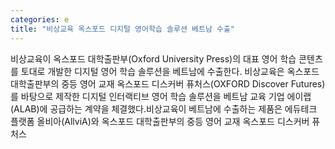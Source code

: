 ```yaml
---
categories: e
title: "비상교육 옥스포드 디지털 영어학습 솔루션 베트남 수출"
---
```

 비상교육이 옥스포드 대학출판부(Oxford University Press)의 대표 영어 학습 콘텐츠를 토대로 개발한 디지털 영어 학습 솔루션을 베트남에 수출한다. 비상교육은 옥스포드 대학출판부의 중등 영어 교재 옥스포드 디스커버 퓨처스(OXFORD Discover Futures)를 바탕으로 제작한 디지털 인터랙티브 영어 학습 솔루션을 베트남 교육 기업 에이랩(ALAB)에 공급하는 계약을 체결했다.비상교육이 베트남에 수출하는 제품은 에듀테크 플랫폼 올비아(AllviA)와 옥스포드 대학출판부의 중등 영어 교재 옥스포드 디스커버 퓨처스